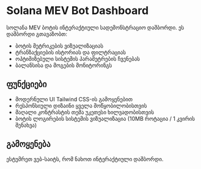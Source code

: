 # Solana MEV Bot Dashboard

სოლანა MEV ბოტის ინტერაქტიული სადემონსტრაციო დაშბორდი. ეს დაშბორდი გთავაზობთ:

- ბოტის მეტრიკების ვიზუალიზაციას
- ტრანზაქციების ისტორიას და ფილტრაციას
- ოპტიმიზებული სისტემის პარამეტრების ჩვენებას
- ბალანსისა და მოგების მონიტორინგს

## ფუნქციები

- მოდერნული UI Tailwind CSS-ის გამოყენებით
- რესპონსიული დიზაინი ყველა მოწყობილობისთვის
- მაღალი კონტრასტის თემა უკეთესი ხილვადობისთვის
- ბოტის ლოგირების სისტემის ვიზუალიზაცია (10MB როტაცია / 1 კვირის შენახვა)

## გამოყენება

ესტუმრეთ ვებ-საიტს, რომ ნახოთ ინტერაქტიული დაშბორდი.
